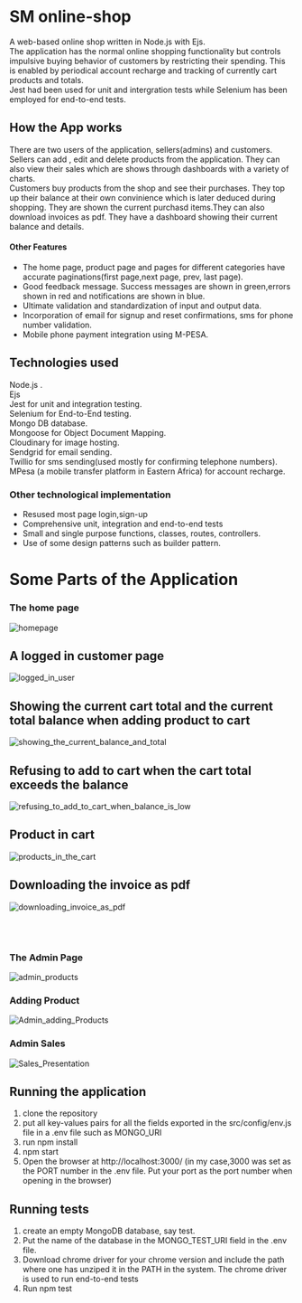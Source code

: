 

# SM online-shop
 A web-based online shop written in Node.js with Ejs. <br/> The application has the normal online shopping functionality but controls impulsive buying behavior of customers by restricting their spending. This is enabled by periodical account recharge and tracking of currently cart products and totals. <br/>
 Jest had been used for unit and intergration tests while  Selenium has been employed for end-to-end tests.
 
 ## How the App works
 There are two  users of the application, sellers(admins) and customers.<br/>
 Sellers can add , edit and delete products from the application. They can also view their sales which are shows through dashboards with a variety of charts.
 <br/>
Customers buy products from the shop and see their purchases. They top up their balance at their own convinience which is later deduced during shopping. They are shown the current purchasd items.They can also download invoices as pdf. They have a dashboard showing their current balance and details. 
 #### Other Features
 - The home page, product page and pages for different categories have accurate paginations(first page,next page, prev, last page).
 - Good feedback message. Success messages are shown in green,errors shown in red and notifications are shown in blue.
 - Ultimate validation and standardization of input and output data.
 - Incorporation of email for signup and reset confirmations, sms for phone number validation. 
 - Mobile phone payment integration using M-PESA.
## Technologies used
 Node.js .<br/>
 Ejs <br/>
Jest for unit and integration testing.<br/>
Selenium for End-to-End testing.<br/>
Mongo DB database.<br/>
Mongoose for Object Document Mapping.<br/>
Cloudinary for image hosting.<br/>
Sendgrid for email sending.<br/>
Twillio for sms sending(used mostly for confirming telephone numbers).
MPesa (a mobile transfer platform in Eastern Africa) for account recharge.
### Other technological implementation
- Resused most page login,sign-up
- Comprehensive unit, integration and end-to-end tests
- Small and single purpose functions, classes, routes, controllers.
- Use of some design patterns such as builder pattern.

# Some Parts of the Application
### The home page
![homepage](https://user-images.githubusercontent.com/55924723/183141348-122d37ef-6677-46b6-ac88-b00371a1d7b0.png)

## A logged in customer page
![logged_in_user](https://user-images.githubusercontent.com/55924723/183141444-2366985b-44f4-4442-9c72-72e9732c5816.png)


## Showing the current cart total and the current total balance when adding product to cart
![showing_the_current_balance_and_total](https://user-images.githubusercontent.com/55924723/183141728-4030ab0d-4313-43b0-b425-2641d40b3661.png)

## Refusing to add to cart when the cart total exceeds the balance
![refusing_to_add_to_cart_when_balance_is_low](https://user-images.githubusercontent.com/55924723/183141658-3275b269-d7df-40e6-b66f-9491c766510b.png)

## Product in cart
![products_in_the_cart](https://user-images.githubusercontent.com/55924723/183141778-f2b81e3e-b2fe-495f-b7a4-23244497e020.png)

## Downloading the invoice as pdf
![downloading_invoice_as_pdf](https://user-images.githubusercontent.com/55924723/183141858-5cf27a98-af14-4e30-8fac-9c3d1540a6b9.png)




<br/> <br/>
###  The Admin Page
![admin_products](https://user-images.githubusercontent.com/55924723/183142531-bb1170ec-3651-40d4-aa04-0abd3165022c.png)

### Adding Product
![Admin_adding_Products](https://user-images.githubusercontent.com/55924723/183142611-7af4f0ce-6a82-4441-beb6-69381be80481.png)

### Admin Sales
![Sales_Presentation](https://user-images.githubusercontent.com/55924723/183475626-5847f37a-519a-4a55-9935-7deb1160ab7a.png)

 
 ## Running the  application
 1) clone the repository 
 2) put  all key-values pairs for all the fields exported in the src/config/env.js file  in a .env file such as MONGO_URI
 3) run npm install
 4) npm start
 3) Open the browser at http://localhost:3000/ (in my case,3000 was set as the PORT number in the .env file. 
   Put your port as the port number when opening in the browser)
 
 
  ## Running tests
 1) create an empty MongoDB database, say test.
 2) Put the name of the database in the MONGO_TEST_URI field in the .env file.
 3) Download chrome driver for your chrome version and include the path 
    where one has unziped it in the PATH in the system. The chrome driver is used to run end-to-end tests
 4) Run npm test 
 



